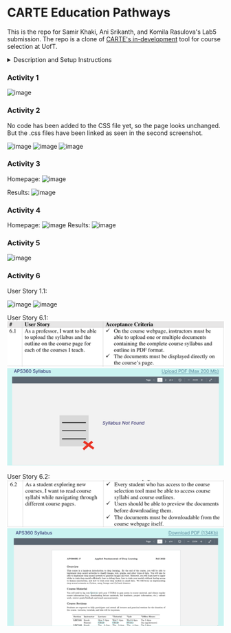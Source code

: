 # CARTE Education Pathways

This is the repo for Samir Khaki, Ani Srikanth, and Komila Rasulova's Lab5 submission. The repo is a clone of [CARTE's in-development](https://github.com/nelaturuk/education_pathways) tool for course selection at UofT.

<details>
<summary>Description and Setup Instructions</summary>

Welcome to CARTE's in-development tool for course selection at UofT. Education Pathways allows for more intelligent course searching, by matching not just the terms you search, but ones relevant to them. The more terms you search for, the more relevant your results will be! Even try searching across disciplines for the courses that best cover each.

Whatever year you are looking for, Education Pathways will also suggest courses in earlier years that will best help you to prepare. To get the most out of this, try searching for courses in a later year and see what is suggested for your current one.

We are looking for feedback to improve Education Pathways and make it more useful for students. If you have ideas or suggestions, please email us!

## Setup Instructions

### With Docker

## Repository files:

`./Procfile ./wsgi.py` _tells gunicorn how to run the program_

`./environment.yml ./requirements.txt` _specifies python requirements for anaconda and pip respectively_

`./__init__.py` _main flask code_

`./readme.md` _this file_

`./resources:` _contains datasets used in the program_

`course_vectorizer.pickle df_processed.pickle`

`course_vectors.npz graph.pickle`

`./static:` _contains any static elements of the webpage, in this case just the CARTE logo_
`CARTE_logo.jpg`

`./templates:` _contains flask templates for rendering HTML_

`_formhelpers.html course.html index.html results.html`

</details>

### Activity 1

![image](https://user-images.githubusercontent.com/14436239/197280721-3df909e2-cc8e-405c-b69b-539930ce6203.png)

### Activity 2

No code has been added to the CSS file yet, so the page looks unchanged. But the .css files have been linked as seen in the second screenshot.

![image](https://user-images.githubusercontent.com/14436239/197293520-db000649-0ba4-4e74-8cde-f10836d7feec.png)
![image](https://user-images.githubusercontent.com/14436239/197293410-658d69ce-a079-40ef-8210-3b3527adecc2.png)
![image](https://user-images.githubusercontent.com/14436239/197293823-7520211c-1340-4a8b-a0f7-85a24a98b987.png)

### Activity 3

Homepage:
![image](https://user-images.githubusercontent.com/14436239/197364210-7fa35506-93d0-4b63-b5fd-997df08bf32e.png)

Results:
![image](https://user-images.githubusercontent.com/14436239/197364303-cc9af7c8-75ed-4cd1-899c-ac687f873852.png)

### Activity 4
Homepage:
![image](https://user-images.githubusercontent.com/14436239/197905415-90e7e4b4-e44c-4d43-b676-c7b7d5bc27f1.png)
Results:
![image](https://user-images.githubusercontent.com/14436239/197905653-cab04e3c-ae93-4b73-adf5-3124966aa68e.png)

### Activity 5
![image](https://user-images.githubusercontent.com/14436239/197906963-d15ac0ed-42e5-4060-b1c3-e3b1a2281749.png)

### Activity 6
User Story 1.1:

![image](https://user-images.githubusercontent.com/14436239/198170359-d2559a5e-b9a2-4525-993b-2bcab73f3576.png)
![image](https://user-images.githubusercontent.com/14436239/198171274-6c40a7fd-7552-4779-9a8b-9a04d6f65098.png)

User Story 6.1:
![image](images/UserStory6_1.png)
![image](images/APS360SyllabusNotFound.png)

User Story 6.2:
![image](images/UserStory6_2.png)
![image](images/APS360DownloadSyllabus.png)
